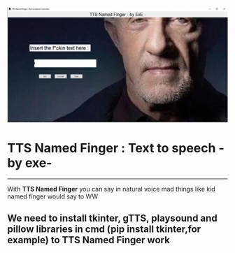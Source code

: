 ![image](TTS.png)

# TTS Named Finger : Text to speech -by exe-
---------------------------------------------------------------------------------------

With **TTS Named Finger** you can say in natural voice mad things like kid named finger would say
to WW

## We need to install tkinter, gTTS, playsound and pillow libraries in cmd (pip install tkinter,for example) to TTS Named Finger work

